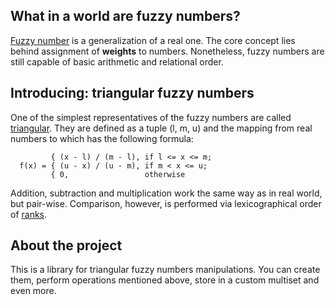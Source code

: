 ## What in a world are fuzzy numbers?

[Fuzzy number](https://en.wikipedia.org/wiki/Fuzzy_number) is a generalization of a real one. The core concept lies behind assignment of **weights** to numbers. Nonetheless,
fuzzy numbers are still capable of basic arithmetic and relational order.

## Introducing: triangular fuzzy numbers
One of the simplest representatives of the fuzzy numbers are called [triangular](https://www.researchgate.net/publication/318946539_Theory_of_Triangular_Fuzzy_Number).
They are defined as a tuple (l, m, u) and the mapping from real numbers to which has the following formula:

             { (x - l) / (m - l), if l <= x <= m;
      f(x) = { (u - x) / (u - m), if m < x <= u;
             { 0,                 otherwise
             

Addition, subtraction and multiplication work the same way as in real world, but pair-wise. Comparison, however, is performed via lexicographical order of [ranks](https://www.researchgate.net/publication/260834079_A_new_method_for_ranking_triangular_fuzzy_numbers).

## About the project

This is a library for triangular fuzzy numbers manipulations. You can create them, perform operations mentioned above, store in a custom multiset and even more.
